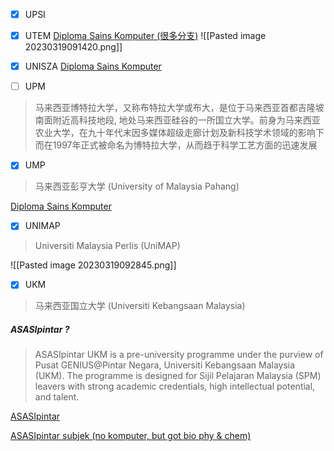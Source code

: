 - [x] UPSI

- [x] UTEM
[Diploma Sains Komputer (很多分支)](https://ftmk.utem.edu.my/web/)
![[Pasted image 20230319091420.png]]
- [x] UNISZA
[Diploma Sains Komputer](https://www.unisza.edu.my/our-faculties/diploma-in-science-computer/)

- [ ] UPM

> 马来西亚博特拉大学，又称布特拉大学或布大，是位于马来西亚首都吉隆坡南面附近高科技地段, 地处马来西亚硅谷的一所国立大学。前身为马来西亚农业大学，在九十年代末因多媒体超级走廊计划及新科技学术领域的影响下而在1997年正式被命名为博特拉大学，从而趋于科学工艺方面的迅速发展

- [x] UMP

> 马来西亚彭亨大学 (University of Malaysia Pahang)

[Diploma Sains Komputer](https://fk.ump.edu.my/index.php/en/academic/undergraduate/ug-program?view=article&id=140:dcs&catid=34:undergraduate)

- [x] UNIMAP

> Universiti Malaysia Perlis (UniMAP)

![[Pasted image 20230319092845.png]]

- [x] UKM

> 马来西亚国立大学 (Universiti Kebangsaan Malaysia)

##### ASASIpintar ?

>ASASIpintar UKM is a pre-university programme under the purview of Pusat GENIUS@Pintar Negara, Universiti Kebangsaan Malaysia (UKM). The programme is designed for Sijil Pelajaran Malaysia (SPM) leavers with strong academic credentials, high intellectual potential, and talent.

[ASASIpintar](https://www.ukm.my/portalukm/asasipintar/)

[ASASIpintar subjek (no komputer, but got bio phy & chem) ](https://www.ukm.my/portalukm/wp-content/pdf/ASASIpintar_Subjek.pdf)


